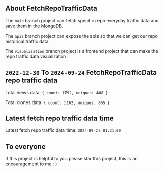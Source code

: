 ## About FetchRepoTrafficData

The `main` branch project can fetch specific repo everyday traffic data and save them in the MongoDB.

The `apis` branch project can expose the apis so that we can get our repo historical traffic data.

The `visualization` branch project is a frontend project that can make the repo traffic data visualization.

## `2022-12-30` To `2024-09-24` FetchRepoTrafficData repo traffic data

Total views data: `{ count: 1792, uniques: 408 }`

Total clones data: `{ count: 1162, uniques: 865 }`

## Latest fetch repo traffic data time

Latest fetch repo traffic data time: `2024-09-25 01:21:00`

## To everyone

If this project is helpful to you please star this project, this is an encouragement to me `:)`



